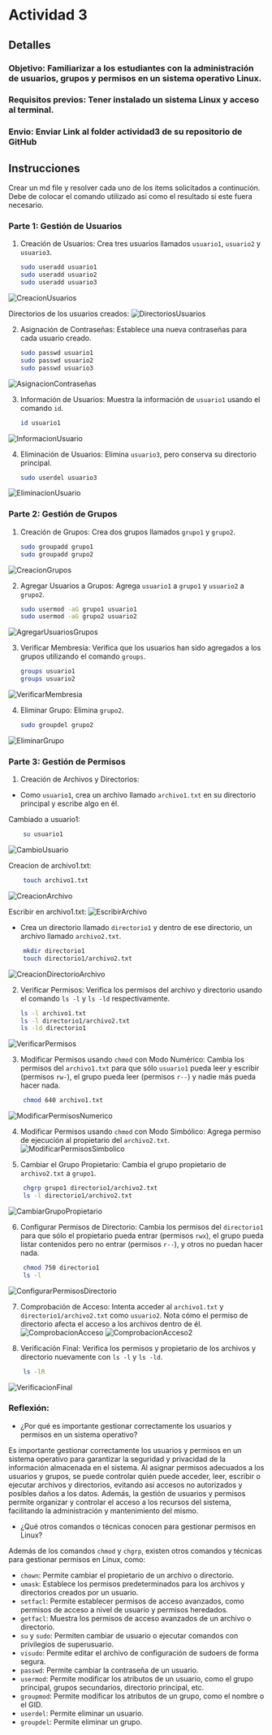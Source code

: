 # Actividad 3

## Detalles

### Objetivo: Familiarizar a los estudiantes con la administración de usuarios, grupos y permisos en un sistema operativo Linux.

### Requisitos previos: Tener instalado un sistema Linux y acceso al terminal.

### Envio: Enviar Link al folder actividad3 de su repositorio de GitHub

## Instrucciones

Crear un md file y resolver cada uno de los items solicitados a continución. Debe de colocar el comando utilizado asi como el resultado si este fuera necesario. 

### Parte 1: Gestión de Usuarios
1. Creación de Usuarios: Crea tres usuarios llamados `usuario1`, `usuario2` y `usuario3`.
    ```bash
    sudo useradd usuario1
    sudo useradd usuario2
    sudo useradd usuario3
    ```
![CreacionUsuarios](./screenshots/createusers.png)

Directorios de los usuarios creados:
![DirectoriosUsuarios](./screenshots/userdirectories.png)

2. Asignación de Contraseñas: Establece una nueva contraseñas para cada usuario creado.
    ```bash
    sudo passwd usuario1
    sudo passwd usuario2
    sudo passwd usuario3
    ```
![AsignacionContraseñas](./screenshots/setpasswords.png)

3. Información de Usuarios: Muestra la información de `usuario1` usando el comando `id`.
    ```bash
    id usuario1
    ```
![InformacionUsuario](./screenshots/userinfo.png)

4. Eliminación de Usuarios: Elimina `usuario3`, pero conserva su directorio principal.
    ```bash
    sudo userdel usuario3
    ```
![EliminacionUsuario](./screenshots/deleteuser.png)

### Parte 2: Gestión de Grupos
1. Creación de Grupos: Crea dos grupos llamados `grupo1` y `grupo2`.
    ```bash
    sudo groupadd grupo1
    sudo groupadd grupo2
    ```
![CreacionGrupos](./screenshots/creategroups.png)

2. Agregar Usuarios a Grupos: Agrega `usuario1` a `grupo1` y `usuario2` a `grupo2`.
    ```bash
    sudo usermod -aG grupo1 usuario1
    sudo usermod -aG grupo2 usuario2
    ```
![AgregarUsuariosGrupos](./screenshots/addusertogroups.png)

3. Verificar Membresía: Verifica que los usuarios han sido agregados a los grupos utilizando el comando `groups`.
    ```bash
    groups usuario1
    groups usuario2
    ```
![VerificarMembresia](./screenshots/checkmembership.png)

4. Eliminar Grupo: Elimina `grupo2`.
    ```bash
    sudo groupdel grupo2
    ```
![EliminarGrupo](./screenshots/deletegroup.png)

### Parte 3: Gestión de Permisos
1. Creación de Archivos y Directorios:

- Como `usuario1`, crea un archivo llamado `archivo1.txt` en su directorio principal y escribe algo en él.

Cambiado a usuario1:
```bash
    su usuario1
```
![CambioUsuario](./screenshots/changeuser.png)

Creacion de archivo1.txt:
```bash
    touch archivo1.txt
```
![CreacionArchivo](./screenshots/createfile.png)

Escribir en archivo1.txt:
![EscribirArchivo](./screenshots/writefile.png)

- Crea un directorio llamado `directorio1` y dentro de ese directorio, un archivo llamado `archivo2.txt`.
```bash
    mkdir directorio1
    touch directorio1/archivo2.txt
```
![CreacionDirectorioArchivo](./screenshots/createdirfile.png)

2. Verificar Permisos: Verifica los permisos del archivo y directorio usando el comando `ls -l` y `ls -ld` respectivamente.
    ```bash
    ls -l archivo1.txt
    ls -l directorio1/archivo2.txt
    ls -ld directorio1
    ```
![VerificarPermisos](./screenshots/checkpermissions.png)

3. Modificar Permisos usando `chmod` con Modo Numérico: Cambia los permisos del `archivo1.txt` para que sólo `usuario1` pueda leer y escribir (permisos `rw-`), el grupo pueda leer (permisos `r--`) y nadie más pueda hacer nada.

```bash
    chmod 640 archivo1.txt
```
![ModificarPermisosNumerico](./screenshots/chmodnumeric.png)

4. Modificar Permisos usando `chmod` con Modo Simbólico: Agrega permiso de ejecución al propietario del `archivo2.txt`.
![ModificarPermisosSimbolico](./screenshots/chmodsymbolic.png)

5. Cambiar el Grupo Propietario: Cambia el grupo propietario de `archivo2.txt` a `grupo1`.
```bash
    chgrp grupo1 directorio1/archivo2.txt
    ls -l directorio1/archivo2.txt
```
![CambiarGrupoPropietario](./screenshots/chgrp.png)

6. Configurar Permisos de Directorio: Cambia los permisos del `directorio1` para que sólo el propietario pueda entrar (permisos `rwx`), el grupo pueda listar contenidos pero no entrar (permisos `r--`), y otros no puedan hacer nada.
```bash
    chmod 750 directorio1
    ls -l
```
![ConfigurarPermisosDirectorio](./screenshots/chmoddir.png)

7. Comprobación de Acceso: Intenta acceder al `archivo1.txt` y `directorio1/archivo2.txt` como `usuario2`. Nota cómo el permiso de directorio afecta el acceso a los archivos dentro de él.
![ComprobacionAcceso](./screenshots/checkaccess.png)
![ComprobacionAcceso2](./screenshots/checkaccess2.png)

8. Verificación Final: Verifica los permisos y propietario de los archivos y directorio nuevamente con `ls -l` y `ls -ld`.
```bash
    ls -lR
```
![VerificacionFinal](./screenshots/finalcheck.png)

### Reflexión:


- ¿Por qué es importante gestionar correctamente los usuarios y permisos en un sistema operativo?

Es importante gestionar correctamente los usuarios y permisos en un sistema operativo para garantizar la seguridad y privacidad de la información almacenada en el sistema. Al asignar permisos adecuados a los usuarios y grupos, se puede controlar quién puede acceder, leer, escribir o ejecutar archivos y directorios, evitando así accesos no autorizados y posibles daños a los datos. Además, la gestión de usuarios y permisos permite organizar y controlar el acceso a los recursos del sistema, facilitando la administración y mantenimiento del mismo.

- ¿Qué otros comandos o técnicas conocen para gestionar permisos en Linux?

Además de los comandos `chmod` y `chgrp`, existen otros comandos y técnicas para gestionar permisos en Linux, como:

- `chown`: Permite cambiar el propietario de un archivo o directorio.
- `umask`: Establece los permisos predeterminados para los archivos y directorios creados por un usuario.
- `setfacl`: Permite establecer permisos de acceso avanzados, como permisos de acceso a nivel de usuario y permisos heredados.
- `getfacl`: Muestra los permisos de acceso avanzados de un archivo o directorio.
- `su` y `sudo`: Permiten cambiar de usuario o ejecutar comandos con privilegios de superusuario.
- `visudo`: Permite editar el archivo de configuración de sudoers de forma segura.
- `passwd`: Permite cambiar la contraseña de un usuario.
- `usermod`: Permite modificar los atributos de un usuario, como el grupo principal, grupos secundarios, directorio principal, etc.
- `groupmod`: Permite modificar los atributos de un grupo, como el nombre o el GID.
- `userdel`: Permite eliminar un usuario.
- `groupdel`: Permite eliminar un grupo.
